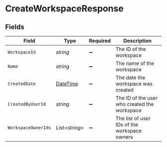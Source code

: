 # CreateWorkspaceResponse


## Fields

| Field                                                                                 | Type                                                                                  | Required                                                                              | Description                                                                           |
| ------------------------------------------------------------------------------------- | ------------------------------------------------------------------------------------- | ------------------------------------------------------------------------------------- | ------------------------------------------------------------------------------------- |
| `WorkspaceId`                                                                         | *string*                                                                              | :heavy_minus_sign:                                                                    | The ID of the workspace                                                               |
| `Name`                                                                                | *string*                                                                              | :heavy_minus_sign:                                                                    | The name of the workspace                                                             |
| `CreatedDate`                                                                         | [DateTime](https://learn.microsoft.com/en-us/dotnet/api/system.datetime?view=net-5.0) | :heavy_minus_sign:                                                                    | The date the workspace was created                                                    |
| `CreatedByUserId`                                                                     | *string*                                                                              | :heavy_minus_sign:                                                                    | The ID of the user who created the workspace                                          |
| `WorkspaceOwnerIds`                                                                   | List<*string*>                                                                        | :heavy_minus_sign:                                                                    | The list of user IDs of the workspace owners                                          |